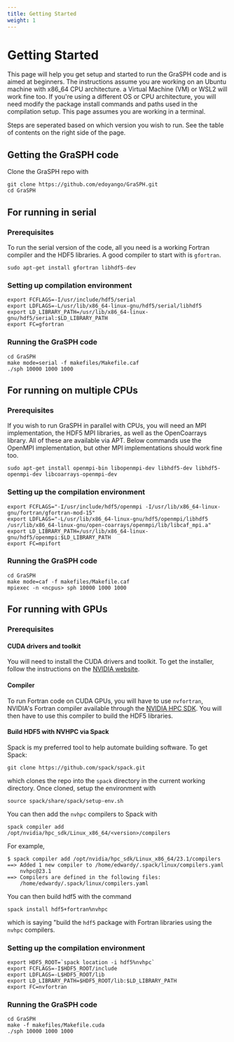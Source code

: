 ```yaml
---
title: Getting Started
weight: 1
---
```


# Getting Started

This page will help you get setup and started to run the GraSPH code and is aimed at beginners. The instructions assume you are working on an Ubuntu machine with x86_64 CPU architecture. a Virtual Machine (VM) or WSL2 will work fine too. If you're using a different OS or CPU architecture, you will need modify the package install commands and paths used in the compilation setup. This page assumes you are working in a terminal.

Steps are seperated based on which version you wish to run. See the table of contents on the right side of the page.

## Getting the GraSPH code

Clone the GraSPH repo with
```
git clone https://github.com/edoyango/GraSPH.git
cd GraSPH
```

## For running in serial

### Prerequisites
To run the serial version of the code, all you need is a working Fortran compiler and the HDF5 libraries. A good compiler to start with is `gfortran`.

```
sudo apt-get install gfortran libhdf5-dev
```

### Setting up compilation environment
```
export FCFLAGS=-I/usr/include/hdf5/serial
export LDFLAGS=-L/usr/lib/x86_64-linux-gnu/hdf5/serial/libhdf5
export LD_LIBRARY_PATH=/usr/lib/x86_64-linux-gnu/hdf5/serial:$LD_LIBRARY_PATH
export FC=gfortran
```

### Running the GraSPH code
```
cd GraSPH
make mode=serial -f makefiles/Makefile.caf
./sph 10000 1000 1000
```

## For running on multiple CPUs

### Prerequisites
If you wish to run GraSPH in parallel with CPUs, you will need an MPI implementation, the HDF5 MPI libraries, as well as the OpenCoarrays library. All of these are available via APT. Below commands use the OpenMPI implementation, but other MPI implementations should work fine too.

```
sudo apt-get install openmpi-bin libopenmpi-dev libhdf5-dev libhdf5-openmpi-dev libcoarrays-openmpi-dev
```

### Setting up the compilation environment
```
export FCFLAGS="-I/usr/include/hdf5/openmpi -I/usr/lib/x86_64-linux-gnu/fortran/gfortran-mod-15"
export LDFLAGS="-L/usr/lib/x86_64-linux-gnu/hdf5/openmpi/libhdf5 /usr/lib/x86_64-linux-gnu/open-coarrays/openmpi/lib/libcaf_mpi.a"
export LD_LIBRARY_PATH=/usr/lib/x86_64-linux-gnu/hdf5/openmpi:$LD_LIBRARY_PATH
export FC=mpifort
```

### Running the GraSPH code
```
cd GraSPH
make mode=caf -f makefiles/Makefile.caf
mpiexec -n <ncpus> sph 10000 1000 1000
```

## For running with GPUs

### Prerequisites

#### CUDA drivers and toolkit
You will need to install the CUDA drivers and toolkit. To get the installer, follow the instructions on the [NVIDIA website](https://developer.nvidia.com/cuda-downloads).

#### Compiler
To run Fortran code on CUDA GPUs, you will have to use `nvfortran`, NVIDIA's Fortran compiler available through the [NVIDIA HPC SDK](https://developer.nvidia.com/hpc-sdk). You will then have to use this compiler to build the HDF5 libraries.

#### Build HDF5 with NVHPC via Spack
Spack is my preferred tool to help automate building software. To get Spack:
```
git clone https://github.com/spack/spack.git
```
which clones the repo into the `spack` directory in the current working directory. Once cloned, setup the environment with
```
source spack/share/spack/setup-env.sh
```
You can then add the `nvhpc` compilers to Spack with
```
spack compiler add /opt/nvidia/hpc_sdk/Linux_x86_64/<version>/compilers
```
For example,
```
$ spack compiler add /opt/nvidia/hpc_sdk/Linux_x86_64/23.1/compilers
==> Added 1 new compiler to /home/edwardy/.spack/linux/compilers.yaml
    nvhpc@23.1
==> Compilers are defined in the following files:
    /home/edwardy/.spack/linux/compilers.yaml
```
You can then build hdf5 with the command
```
spack install hdf5+fortran%nvhpc
```
which is saying "build the `hdf5` package with Fortran libraries using the `nvhpc` compilers.

### Setting up the compilation environment
```
export HDF5_ROOT=`spack location -i hdf5%nvhpc`
export FCFLAGS=-I$HDF5_ROOT/include
export LDFLAGS=-L$HDF5_ROOT/lib
export LD_LIBRARY_PATH=$HDF5_ROOT/lib:$LD_LIBRARY_PATH
export FC=nvfortran
```

### Running the GraSPH code
```
cd GraSPH
make -f makefiles/Makefile.cuda
./sph 10000 1000 1000
```